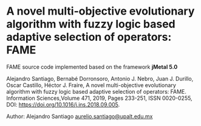 # A novel multi-objective evolutionary algorithm with fuzzy logic based adaptive selection of operators: FAME

FAME source code implemented based on the framework **jMetal 5.0**

Alejandro Santiago, Bernabé Dorronsoro, Antonio J. Nebro, Juan J. Durillo, Oscar Castillo, Héctor J. Fraire,
A novel multi-objective evolutionary algorithm with fuzzy logic based adaptive selection of operators: FAME.
Information Sciences,Volume 471, 2019, Pages 233-251, ISSN 0020-0255, DOI:
https://doi.org/10.1016/j.ins.2018.09.005.

Author: Alejandro Santiago <aurelio.santiago@upalt.edu.mx>


